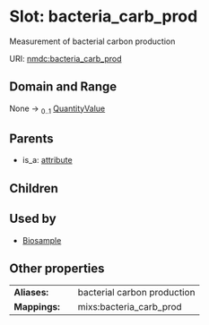 
# Slot: bacteria_carb_prod


Measurement of bacterial carbon production

URI: [nmdc:bacteria_carb_prod](https://microbiomedata/meta/bacteria_carb_prod)


## Domain and Range

None &#8594;  <sub>0..1</sub> [QuantityValue](QuantityValue.md)

## Parents

 *  is_a: [attribute](attribute.md)

## Children


## Used by

 * [Biosample](Biosample.md)

## Other properties

|  |  |  |
| --- | --- | --- |
| **Aliases:** | | bacterial carbon production |
| **Mappings:** | | mixs:bacteria_carb_prod |

